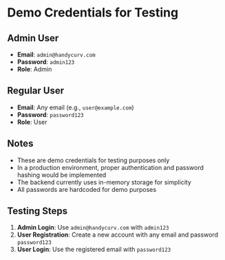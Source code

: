 # Demo Credentials for Testing

## Admin User
- **Email**: `admin@handycurv.com`
- **Password**: `admin123`
- **Role**: Admin

## Regular User
- **Email**: Any email (e.g., `user@example.com`)
- **Password**: `password123`
- **Role**: User

## Notes
- These are demo credentials for testing purposes only
- In a production environment, proper authentication and password hashing would be implemented
- The backend currently uses in-memory storage for simplicity
- All passwords are hardcoded for demo purposes

## Testing Steps
1. **Admin Login**: Use `admin@handycurv.com` with `admin123`
2. **User Registration**: Create a new account with any email and password `password123`
3. **User Login**: Use the registered email with `password123` 